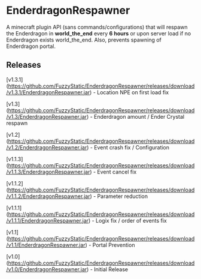# EnderdragonRespawner

A minecraft plugin API (sans commands/configurations) that will respawn the Enderdragon in **world_the_end** every **6 hours** or upon server load if no Enderdragon exists world_the_end. Also, prevents spawning of Enderdragon portal.

## Releases

[v1.3.1] (https://github.com/FuzzyStatic/EnderdragonRespawner/releases/download/v1.3.1/EnderdragonRespawner.jar) - Location NPE on first load fix

[v1.3] (https://github.com/FuzzyStatic/EnderdragonRespawner/releases/download/v1.3/EnderdragonRespawner.jar) - Enderdragon amount / Ender Crystal respawn

[v1.2] (https://github.com/FuzzyStatic/EnderdragonRespawner/releases/download/v1.2/EnderdragonRespawner.jar) - Event crash fix / Configuration

[v1.1.3] (https://github.com/FuzzyStatic/EnderdragonRespawner/releases/download/v1.1.3/EnderdragonRespawner.jar) - Event cancel fix

[v1.1.2] (https://github.com/FuzzyStatic/EnderdragonRespawner/releases/download/v1.1.2/EnderdragonRespawner.jar) - Parameter reduction

[v1.1.1] (https://github.com/FuzzyStatic/EnderdragonRespawner/releases/download/v1.1.1/EnderdragonRespawner.jar) - Logix fix / order of events fix

[v1.1] (https://github.com/FuzzyStatic/EnderdragonRespawner/releases/download/v1.1/EnderdragonRespawner.jar) - Portal Prevention

[v1.0] (https://github.com/FuzzyStatic/EnderdragonRespawner/releases/download/v1.0/EnderdragonRespawner.jar) - Initial Release
